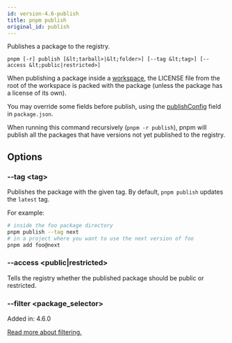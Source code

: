 ```yaml
---
id: version-4.6-publish
title: pnpm publish
original_id: publish
---
```


Publishes a package to the registry.

```text
pnpm [-r] publish [&lt;tarball>|&lt;folder>] [--tag &lt;tag>] [--access &lt;public|restricted>]
```

When publishing a package inside a [workspace](../workspaces), the LICENSE file from the
root of the workspace is packed with the package (unless the package has a license of its own).

You may override some fields before publish, using the [publishConfig](../package_json#publishconfig)
field in `package.json`.

When running this command recursively (`pnpm -r publish`), pnpm will publish all
the packages that have versions not yet published to the registry.

## Options

### --tag &lt;tag>

Publishes the package with the given tag. By default, `pnpm publish` updates the `latest` tag.

For example:

```sh
# inside the foo package directory
pnpm publish --tag next
# in a project where you want to use the next version of foo
pnpm add foo@next
```

### --access &lt;public|restricted>

Tells the registry whether the published package should be public or restricted.

### --filter &lt;package_selector>

Added in: 4.6.0

[Read more about filtering.](../filtering)
